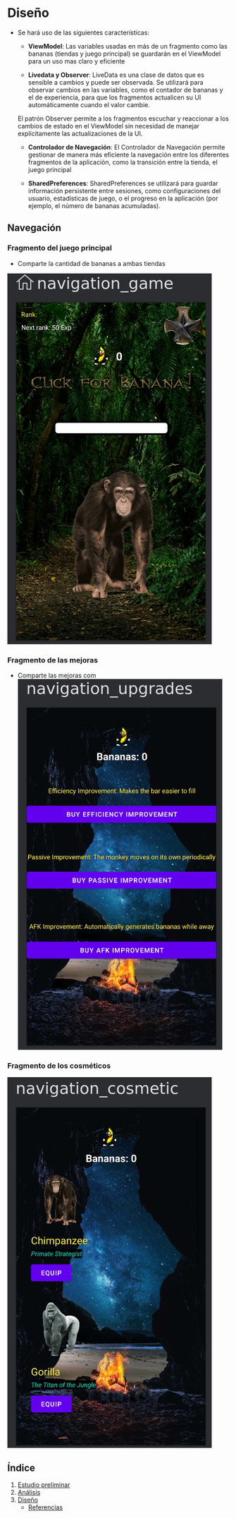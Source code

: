 # Diseño 

* Se hará uso de las siguientes características:

    - **ViewModel**: Las variables usadas en más de un fragmento como las bananas (tiendas y juego principal) se guardarán en el ViewModel para un uso mas claro y eficiente

    - **Livedata y Observer**: LiveData es una clase de datos que es sensible a cambios y puede ser observada. Se utilizará para observar cambios en las variables, como el contador de bananas y el de experiencia, para que los fragmentos actualicen su UI automáticamente cuando el valor cambie.
    
    El patrón Observer permite a los fragmentos escuchar y reaccionar a los cambios de estado en el ViewModel sin necesidad de manejar explícitamente las actualizaciones de la UI.

    - **Controlador de Navegación**: El Controlador de Navegación permite gestionar de manera más eficiente la navegación entre los diferentes fragmentos de la aplicación, como la transición entre la tienda, el juego principal

    - **SharedPreferences**: SharedPreferences se utilizará para guardar información persistente entre sesiones, como configuraciones del usuario, estadísticas de juego, o el progreso en la aplicación (por ejemplo, el número de bananas acumuladas).


## Navegación 

### Fragmento del juego principal

- Comparte la cantidad de bananas a ambas tiendas

![Game](img/game.png)


### Fragmento de las mejoras

- Comparte las mejoras com
![Upgrades](img/upgrades.png)


### Fragmento de los cosméticos

![Cosmetic](img/cosmetic.png)


## Índice

1. [Estudio preliminar](1.descripcion.md)
2. [Análisis](2.analisis.md)
3. [Diseño](3.disenho.md)
   - [Referencias](referencias.md)